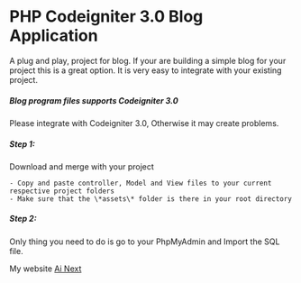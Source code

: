 # PHP Codeigniter 3.0 Blog Application
A plug and play, project for blog. If your are building a simple blog for your project this is a great option. 
It is very easy to integrate with your existing project.

##### Blog program files supports Codeigniter 3.0
Please integrate with Codeigniter 3.0, Otherwise it may create problems.

##### Step 1:
Download and merge with your project
```
- Copy and paste controller, Model and View files to your current respective project folders
- Make sure that the \*assets\* folder is there in your root directory
```
##### Step 2:
Only thing you need to do is go to your PhpMyAdmin and Import the SQL file.

My website [Ai Next](http://ainextengineering.com)
